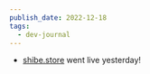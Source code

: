 ```yaml
---
publish_date: 2022-12-18
tags:
  - dev-journal
---
```

- [shibe.store](https://shibe.store) went live yesterday!
